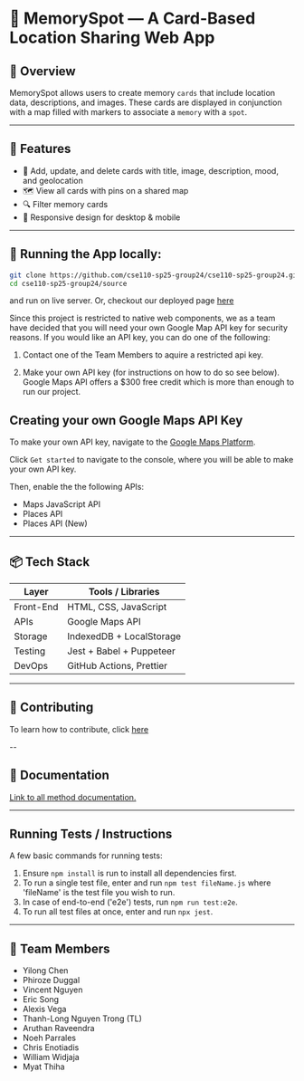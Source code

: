 # 📍 MemorySpot — A Card-Based Location Sharing Web App

## 🧠 Overview

MemorySpot allows users to create memory `cards` that include location data, descriptions, and images. These cards are displayed in conjunction with a map filled with markers to associate a `memory` with a `spot`.

---

## 🚀 Features

- 📸 Add, update, and delete cards with title, image, description, mood, and geolocation
- 🗺 View all cards with pins on a shared map
- 🔍 Filter memory cards
- 📱 Responsive design for desktop & mobile

---

## 🧪 Running the App locally:

```bash
git clone https://github.com/cse110-sp25-group24/cse110-sp25-group24.git
cd cse110-sp25-group24/source
```

and run on live server. Or, checkout our deployed page [here](https://cse110-sp25-group24.github.io/cse110-sp25-group24/)

Since this project is restricted to native web components, we as a team have decided that you will need your own Google Map API key for security reasons. If you would like an API key, you can do one of the following: 

1. Contact one of the Team Members to aquire a restricted api key.

2. Make your own API key (for instructions on how to do so see below). Google Maps API offers a $300 free credit which is more than enough to run our project.

## Creating your own Google Maps API Key
To make your own API key, navigate to the [Google Maps Platform](https://developers.google.com/maps). 

Click `Get started` to navigate to the console, where you will be able to make your own API key. 

Then, enable the the following APIs:
* Maps JavaScript API
* Places API
* Places API (New)

---

## 📦 Tech Stack

| Layer     | Tools / Libraries                     |
| --------- | ------------------------------------- |
| Front-End | HTML, CSS, JavaScript                 |
| APIs      | Google Maps API                       |
| Storage   | IndexedDB + LocalStorage              |
| Testing   | Jest + Babel + Puppeteer              |
| DevOps    | GitHub Actions, Prettier              |

---

## 🤝 Contributing
To learn how to contribute, click [here](./CONTRIBUTING.md)

--

## 🧾 Documentation

[Link to all method documentation.](https://cse110-sp25-group24.github.io/cse110-sp25-group24/docs/)

---

## Running Tests / Instructions

A few basic commands for running tests:

1. Ensure `npm install` is run to install all dependencies first.
2. To run a single test file, enter and run `npm test fileName.js` where 'fileName' is the test file you wish to run.
3. In case of end-to-end ('e2e') tests, run `npm run test:e2e`.
4. To run all test files at once, enter and run `npx jest`.

---

## 👥 Team Members

- Yilong Chen
- Phiroze Duggal
- Vincent Nguyen
- Eric Song
- Alexis Vega
- Thanh-Long Nguyen Trong (TL)
- Aruthan Raveendra
- Noeh Parrales
- Chris Enotiadis
- William Widjaja
- Myat Thiha
